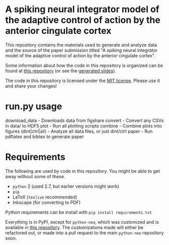 A spiking neural integrator model of the adaptive control of action by the anterior cingulate cortex
====================================================================================================

This repository contains the materials
used to generate and analyze data and the source of the paper
submission titled "A spiking neural integrator model of the adaptive
control of action by the anterior cingulate cortex".

Some information about how the code in this repository
is organized can be found at
[this repository](https://github.com/tbekolay/scipy2013-workflow)
(or see the [generated slides](http://bekolay.org/scipy2013-workflow/)).

The code in this repository is licensed under the
[MIT license](http://tbekolay.mit-license.org/).
Please use it and share your changes!

run.py usage
============

  download_data - Downloads data from figshare
  convert - Convert any CSVs in data/ to HDF5
  plot - Run all plotting scripts
  combine - Combine plots into figures
  (dint|ctrl|all) - Analyze all data files, or just dint/ctrl
  paper - Run pdflatex and bibtex to generate paper


Requirements
============

The following are used by code in this repository.
You might be able to get away without some of these.

* `python` 2 (used 2.7, but earlier versions might work)
* `pip`
* LaTeX (`texlive` recommended)
* Inkscape (for converting to PDF)

Python requirements can be install with
  `pip install requirements.txt`

Everything is in PyPI, except for `python-neo`,
which was customized and is available
in [this repository](https://github.com/tbekolay/python-neo).
The customizations made will either be refactored out,
or made into a pull request to the main `python-neo`
repository soon.
